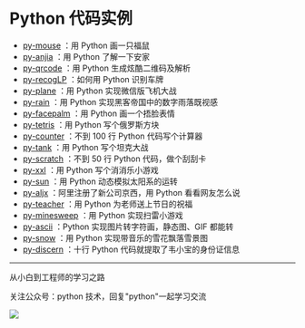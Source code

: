 # Python 代码实例

+ [py-mouse](https://github.com/JustDoPython/python-examples/tree/master/yeke/py-mouse) ：用 Python 画一只福鼠
+ [py-anjia](https://github.com/JustDoPython/python-examples/tree/master/yeke/py-anjia) ：用 Python 了解一下安家
+ [py-qrcode](https://github.com/JustDoPython/python-examples/tree/master/yeke/py-qrcode) ：用 Python 生成炫酷二维码及解析
+ [py-recogLP](https://github.com/JustDoPython/python-examples/tree/master/yeke/py-recogLP) ：如何用 Python 识别车牌
+ [py-plane](https://github.com/JustDoPython/python-examples/tree/master/yeke/py-plane) ：用 Python 实现微信版飞机大战
+ [py-rain](https://github.com/JustDoPython/python-examples/tree/master/yeke/py-rain) ：用 Python 实现黑客帝国中的数字雨落既视感
+ [py-facepalm](https://github.com/JustDoPython/python-examples/tree/master/yeke/py-facepalm) ：用 Python 画一个捂脸表情
+ [py-tetris](https://github.com/JustDoPython/python-examples/tree/master/yeke/py-tetris) ：用 Python 写个俄罗斯方块
+ [py-counter](https://github.com/JustDoPython/python-examples/tree/master/yeke/py-counter) ：不到 100 行 Python 代码写个计算器
+ [py-tank](https://github.com/JustDoPython/python-examples/tree/master/yeke/py-tank) ：用 Python 写个坦克大战
+ [py-scratch](https://github.com/JustDoPython/python-examples/tree/master/yeke/py-scratch) ：不到 50 行 Python 代码，做个刮刮卡
+ [py-xxl](https://github.com/JustDoPython/python-examples/tree/master/yeke/py-xxl) ：用 Python 写个消消乐小游戏
+ [py-sun](https://github.com/JustDoPython/python-examples/tree/master/yeke/py-sun) ：用 Python 动态模拟太阳系的运转
+ [py-aljx](https://github.com/JustDoPython/python-examples/tree/master/yeke/py-aljx) ：阿里注册了新公司京西，用 Python 看看网友怎么说
+ [py-teacher](https://github.com/JustDoPython/python-examples/tree/master/yeke/py-teacher) ：用 Python 为老师送上节日的祝福
+ [py-minesweep](https://github.com/JustDoPython/python-examples/tree/master/yeke/py-minesweep) ：用 Python 实现扫雷小游戏
+ [py-ascii](https://github.com/JustDoPython/python-examples/tree/master/yeke/py-ascii) ：Python 实现图片转字符画，静态图、GIF 都能转
+ [py-snow](https://github.com/JustDoPython/python-examples/tree/master/yeke/py-snow) ：用 Python 实现带音乐的雪花飘落雪景图
+ [py-discern](https://github.com/JustDoPython/python-examples/tree/master/yeke/py-discern) ：十行 Python 代码就提取了韦小宝的身份证信息

---

从小白到工程师的学习之路

关注公众号：python 技术，回复"python"一起学习交流

![](http://favorites.ren/assets/images/python.jpg)